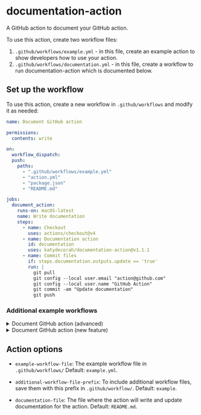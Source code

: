 # documentation-action

A GitHub action to document your GitHub action.

To use this action, create two workflow files:

1. `.github/workflows/example.yml` - in this file, create an example action to show developers how to use your action.
2. `.github/workflows/documentation.yml` - in this file, create a workflow to run documentation-action which is documented below.

<!-- START GENERATED DOCUMENTATION -->

## Set up the workflow

To use this action, create a new workflow in `.github/workflows` and modify it as needed:

```yml
name: Document GitHub action

permissions:
  contents: write

on:
  workflow_dispatch:
  push:
    paths:
      - ".github/workflows/example.yml"
      - "action.yml"
      - "package.json"
      - "README.md"

jobs:
  document_action:
    runs-on: macOS-latest
    name: Write documentation
    steps:
      - name: Checkout
        uses: actions/checkout@v4
      - name: Documentation action
        id: documentation
        uses: katydecorah/documentation-action@v1.1.1
      - name: Commit files
        if: steps.documentation.outputs.update == 'true'
        run: |
          git pull
          git config --local user.email "action@github.com"
          git config --local user.name "GitHub Action"
          git commit -am "Update documentation"
          git push
```

### Additional example workflows

<details>
<summary>Document GitHub action (advanced)</summary>

```yml
name: Document GitHub action (advanced)
# This workflow file is the same as example.yml
# It's a proof of concept that you provide additional workflow files and they will appear in the README.

permissions:
  contents: write

jobs:
  document_action:
    runs-on: macOS-latest
    name: Write documentation
    steps:
      - name: Checkout
        uses: actions/checkout@v4
      - name: Documentation action
        id: documentation
        uses: katydecorah/documentation-action@v1.1.1
      - name: Commit files
        if: steps.documentation.outputs.update == 'true'
        run: |
          git pull
          git config --local user.email "action@github.com"
          git config --local user.name "GitHub Action"
          git commit -am "Update documentation"
          git push
```

</details>

<details>
<summary>Document GitHub action (new feature)</summary>

```yml
name: Document GitHub action (new feature)
# This workflow file is the same as example.yml
# It's a proof of concept that you provide additional workflow files and they will appear in the README.

permissions:
  contents: write

jobs:
  document_action:
    runs-on: macOS-latest
    name: Write documentation
    steps:
      - name: Checkout
        uses: actions/checkout@v4
      - name: Documentation action
        id: documentation
        uses: katydecorah/documentation-action@v1.1.1
      - name: Commit files
        if: steps.documentation.outputs.update == 'true'
        run: |
          git pull
          git config --local user.email "action@github.com"
          git config --local user.name "GitHub Action"
          git commit -am "Update documentation"
          git push
```

</details>

## Action options

- `example-workflow-file`: The example workflow file in `.github/workflows/` Default: `example.yml`.

- `additional-workflow-file-prefix`: To include additional workflow files, save them with this prefix in `.github/workflow/`. Default: `example`.

- `documentation-file`: The file where the action will write and update documentation for the action. Default: `README.md`.
<!-- END GENERATED DOCUMENTATION -->
